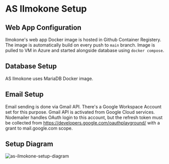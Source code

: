 # AS Ilmokone Setup

## Web App Configuration
Ilmokone's web app Docker image is hosted in Github Container
Registery. The image is automatically build on every
push to `main` branch. Image is pulled to VM in Azure and started
alongside database using `docker compose`.

## Database Setup
AS Ilmokone uses MariaDB Docker image.


## Email Setup
Email sending is done via Gmail API. There's a Google Workspace
Account set for this purpose. Gmail API is activated from
Google Cloud services. Nodemailer handles OAuth login to
this account, but the refresh token must be collected from
https://developers.google.com/oauthplayground/ with a grant
to mail.google.com scope.

## Setup Diagram
![as-ilmokone-setup-diagram](https://github.com/AS-kilta/Ilmokone/assets/49514529/524c2bdf-fe0b-4e1e-81a0-c0f38843df5b)
